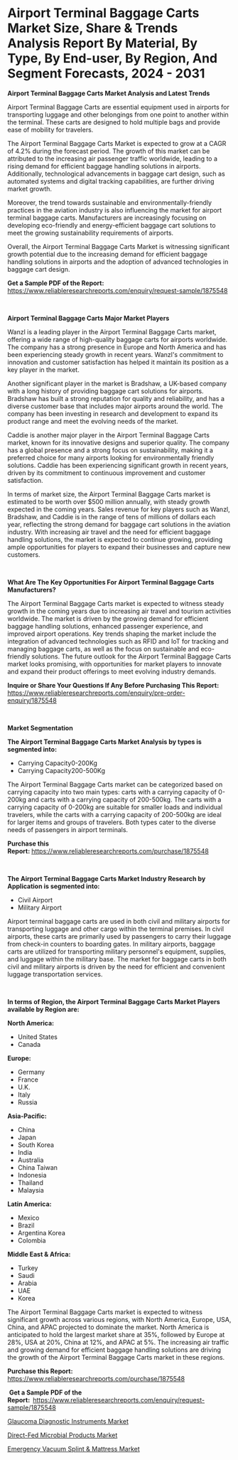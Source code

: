 <p><h1>Airport Terminal Baggage Carts Market Size, Share & Trends Analysis Report By Material, By Type, By End-user, By Region, And Segment Forecasts, 2024 - 2031</h1></p><p><strong>Airport Terminal Baggage Carts Market Analysis and Latest Trends</strong></p>
<p><p>Airport Terminal Baggage Carts are essential equipment used in airports for transporting luggage and other belongings from one point to another within the terminal. These carts are designed to hold multiple bags and provide ease of mobility for travelers.</p><p>The Airport Terminal Baggage Carts Market is expected to grow at a CAGR of 4.2% during the forecast period. The growth of this market can be attributed to the increasing air passenger traffic worldwide, leading to a rising demand for efficient baggage handling solutions in airports. Additionally, technological advancements in baggage cart design, such as automated systems and digital tracking capabilities, are further driving market growth.</p><p>Moreover, the trend towards sustainable and environmentally-friendly practices in the aviation industry is also influencing the market for airport terminal baggage carts. Manufacturers are increasingly focusing on developing eco-friendly and energy-efficient baggage cart solutions to meet the growing sustainability requirements of airports.</p><p>Overall, the Airport Terminal Baggage Carts Market is witnessing significant growth potential due to the increasing demand for efficient baggage handling solutions in airports and the adoption of advanced technologies in baggage cart design.</p></p>
<p><strong>Get a Sample PDF of the Report:&nbsp;</strong> <a href="https://www.reliableresearchreports.com/enquiry/request-sample/1875548">https://www.reliableresearchreports.com/enquiry/request-sample/1875548</a></p>
<p>&nbsp;</p>
<p><strong>Airport Terminal Baggage Carts Major Market Players</strong></p>
<p><p>Wanzl is a leading player in the Airport Terminal Baggage Carts market, offering a wide range of high-quality baggage carts for airports worldwide. The company has a strong presence in Europe and North America and has been experiencing steady growth in recent years. Wanzl's commitment to innovation and customer satisfaction has helped it maintain its position as a key player in the market.</p><p>Another significant player in the market is Bradshaw, a UK-based company with a long history of providing baggage cart solutions for airports. Bradshaw has built a strong reputation for quality and reliability, and has a diverse customer base that includes major airports around the world. The company has been investing in research and development to expand its product range and meet the evolving needs of the market.</p><p>Caddie is another major player in the Airport Terminal Baggage Carts market, known for its innovative designs and superior quality. The company has a global presence and a strong focus on sustainability, making it a preferred choice for many airports looking for environmentally friendly solutions. Caddie has been experiencing significant growth in recent years, driven by its commitment to continuous improvement and customer satisfaction.</p><p>In terms of market size, the Airport Terminal Baggage Carts market is estimated to be worth over $500 million annually, with steady growth expected in the coming years. Sales revenue for key players such as Wanzl, Bradshaw, and Caddie is in the range of tens of millions of dollars each year, reflecting the strong demand for baggage cart solutions in the aviation industry. With increasing air travel and the need for efficient baggage handling solutions, the market is expected to continue growing, providing ample opportunities for players to expand their businesses and capture new customers.</p></p>
<p>&nbsp;</p>
<p><strong>What Are The Key Opportunities For Airport Terminal Baggage Carts Manufacturers?</strong></p>
<p><p>The Airport Terminal Baggage Carts market is expected to witness steady growth in the coming years due to increasing air travel and tourism activities worldwide. The market is driven by the growing demand for efficient baggage handling solutions, enhanced passenger experience, and improved airport operations. Key trends shaping the market include the integration of advanced technologies such as RFID and IoT for tracking and managing baggage carts, as well as the focus on sustainable and eco-friendly solutions. The future outlook for the Airport Terminal Baggage Carts market looks promising, with opportunities for market players to innovate and expand their product offerings to meet evolving industry demands.</p></p>
<p><strong>Inquire or Share Your Questions If Any Before Purchasing This Report:</strong> <a href="https://www.reliableresearchreports.com/enquiry/pre-order-enquiry/1875548">https://www.reliableresearchreports.com/enquiry/pre-order-enquiry/1875548</a></p>
<p>&nbsp;</p>
<p><strong>Market Segmentation</strong></p>
<p><strong>The Airport Terminal Baggage Carts Market Analysis by types is segmented into:</strong></p>
<p><ul><li>Carrying Capacity0-200Kg</li><li>Carrying Capacity200-500Kg</li></ul></p>
<p><p>The Airport Terminal Baggage Carts market can be categorized based on carrying capacity into two main types: carts with a carrying capacity of 0-200kg and carts with a carrying capacity of 200-500kg. The carts with a carrying capacity of 0-200kg are suitable for smaller loads and individual travelers, while the carts with a carrying capacity of 200-500kg are ideal for larger items and groups of travelers. Both types cater to the diverse needs of passengers in airport terminals.</p></p>
<p><strong>Purchase this Report:&nbsp;</strong><a href="https://www.reliableresearchreports.com/purchase/1875548">https://www.reliableresearchreports.com/purchase/1875548</a></p>
<p>&nbsp;</p>
<p><strong>The Airport Terminal Baggage Carts Market Industry Research by Application is segmented into:</strong></p>
<p><ul><li>Civil Airport</li><li>Military Airport</li></ul></p>
<p><p>Airport terminal baggage carts are used in both civil and military airports for transporting luggage and other cargo within the terminal premises. In civil airports, these carts are primarily used by passengers to carry their luggage from check-in counters to boarding gates. In military airports, baggage carts are utilized for transporting military personnel's equipment, supplies, and luggage within the military base. The market for baggage carts in both civil and military airports is driven by the need for efficient and convenient luggage transportation services.</p></p>
<p>&nbsp;</p>
<p><strong>In terms of Region, the Airport Terminal Baggage Carts Market Players available by Region are:</strong></p>
<p>
    <p> <strong> North America: </strong>
        <ul>
            <li>United States</li>
            <li>Canada</li>
        </ul>
        </p> 
    <p> <strong> Europe: </strong>
        <ul>
            <li>Germany</li>
            <li>France</li>
            <li>U.K.</li>
            <li>Italy</li>
            <li>Russia</li>
        </ul>
        </p> 
    <p> <strong> Asia-Pacific: </strong>
        <ul>
            <li>China</li>
            <li>Japan</li>
            <li>South Korea</li>
            <li>India</li>
            <li>Australia</li>
            <li>China Taiwan</li>
            <li>Indonesia</li>
            <li>Thailand</li>
            <li>Malaysia</li>
        </ul>
        </p> 
    <p> <strong> Latin America: </strong>
        <ul>
            <li>Mexico</li>
            <li>Brazil</li>
            <li>Argentina Korea</li>
            <li>Colombia</li>
        </ul>
        </p> 
    <p> <strong> Middle East & Africa: </strong>
        <ul>
            <li>Turkey</li>
            <li>Saudi</li>
            <li>Arabia</li>
            <li>UAE</li>
            <li>Korea</li>
        </ul>
    </p>
    </p>
<p><p>The Airport Terminal Baggage Carts market is expected to witness significant growth across various regions, with North America, Europe, USA, China, and APAC projected to dominate the market. North America is anticipated to hold the largest market share at 35%, followed by Europe at 28%, USA at 20%, China at 12%, and APAC at 5%. The increasing air traffic and growing demand for efficient baggage handling solutions are driving the growth of the Airport Terminal Baggage Carts market in these regions.</p></p>
<p><strong>Purchase this Report: </strong><a href="https://www.reliableresearchreports.com/purchase/1875548">https://www.reliableresearchreports.com/purchase/1875548</a></p>
<p>&nbsp;<strong>Get a Sample PDF of the Report:&nbsp;&nbsp;</strong><a href="https://www.reliableresearchreports.com/enquiry/request-sample/1875548">https://www.reliableresearchreports.com/enquiry/request-sample/1875548</a></p>
<p><strong></strong></p>
<p><p><a href="https://view.publitas.com/reportprime-1/glaucoma-diagnostic-instruments-market-research-report-reveals-the-latest-trends-and-opportunities-of-this-market-for-period-from-2023-2030/">Glaucoma Diagnostic Instruments Market</a></p><p><a href="https://view.publitas.com/reportprime-1/direct-fed-microbial-products-market-research-report-forecasted-for-period-from-2023-2030-by-market-type-market-application-and-region/">Direct-Fed Microbial Products Market</a></p><p><a href="https://view.publitas.com/reportprime-1/emergency-vacuum-splint-mattress-market-size-share-trends-analysis-report-by-material-by-type-by-end-user-by-region-and-segment-forecasts-2023-2030/">Emergency Vacuum Splint & Mattress Market</a></p></p>